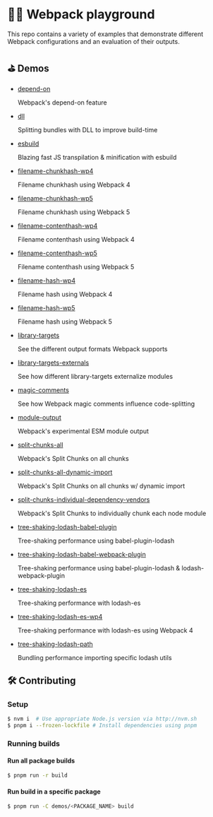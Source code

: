 # 🤹‍♂️ Webpack playground

This repo contains a variety of examples that demonstrate different Webpack configurations and an evaluation of their outputs.


## ⛳️ Demos
<!-- demos:start -->
- [depend-on](/demos/depend-on)

	Webpack's depend-on feature

- [dll](/demos/dll)

	Splitting bundles with DLL to improve build-time

- [esbuild](/demos/esbuild)

	Blazing fast JS transpilation & minification with esbuild

- [filename-chunkhash-wp4](/demos/filename-chunkhash-wp4)

	Filename chunkhash using Webpack 4

- [filename-chunkhash-wp5](/demos/filename-chunkhash-wp5)

	Filename chunkhash using Webpack 5

- [filename-contenthash-wp4](/demos/filename-contenthash-wp4)

	Filename contenthash using Webpack 4

- [filename-contenthash-wp5](/demos/filename-contenthash-wp5)

	Filename contenthash using Webpack 5

- [filename-hash-wp4](/demos/filename-hash-wp4)

	Filename hash using Webpack 4

- [filename-hash-wp5](/demos/filename-hash-wp5)

	Filename hash using Webpack 5

- [library-targets](/demos/library-targets)

	See the different output formats Webpack supports

- [library-targets-externals](/demos/library-targets-externals)

	See how different library-targets externalize modules

- [magic-comments](/demos/magic-comments)

	See how Webpack magic comments influence code-splitting

- [module-output](/demos/module-output)

	Webpack's experimental ESM module output

- [split-chunks-all](/demos/split-chunks-all)

	Webpack's Split Chunks on all chunks

- [split-chunks-all-dynamic-import](/demos/split-chunks-all-dynamic-import)

	Webpack's Split Chunks on all chunks w/ dynamic import

- [split-chunks-individual-dependency-vendors](/demos/split-chunks-individual-dependency-vendors)

	Webpack's Split Chunks to individually chunk each node module

- [tree-shaking-lodash-babel-plugin](/demos/tree-shaking-lodash-babel-plugin)

	Tree-shaking performance using babel-plugin-lodash

- [tree-shaking-lodash-babel-webpack-plugin](/demos/tree-shaking-lodash-babel-webpack-plugin)

	Tree-shaking performance using babel-plugin-lodash & lodash-webpack-plugin

- [tree-shaking-lodash-es](/demos/tree-shaking-lodash-es)

	Tree-shaking performance with lodash-es

- [tree-shaking-lodash-es-wp4](/demos/tree-shaking-lodash-es-wp4)

	Tree-shaking performance with lodash-es using Webpack 4

- [tree-shaking-lodash-path](/demos/tree-shaking-lodash-path)

	Bundling performance importing specific lodash utils
<!-- demos:end -->

## 🛠 Contributing

### Setup
```sh
$ nvm i  # Use appropriate Node.js version via http://nvm.sh
$ pnpm i --frozen-lockfile # Install dependencies using pnpm
```

### Running builds

#### Run all package builds
```sh
$ pnpm run -r build
```

#### Run build in a specific package
```sh
$ pnpm run -C demos/<PACKAGE_NAME> build
```
